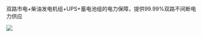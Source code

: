双路市电+柴油发电机组+UPS+蓄电池组的电力保障，提供99.99%双路不间断电力供应

![](https://img1.jcloudcs.com/cms/cb393649-5db6-471b-9399-f3e3f028d20120170320215549.png)
